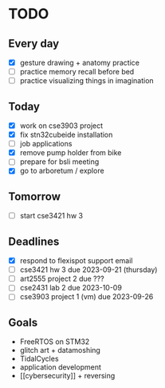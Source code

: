# TODO

## Every day
- [x] gesture drawing + anatomy practice
- [ ] practice memory recall before bed
- [ ] practice visualizing things in imagination

## Today
- [x] work on cse3903 project
- [x] fix stn32cubeide installation
- [ ] job applications
- [x] remove pump holder from bike
- [ ] prepare for bsli meeting
- [x] go to arboretum / explore

## Tomorrow
- [ ] start cse3421 hw 3

## Deadlines
- [x] respond to flexispot support email
- [ ] cse3421 hw 3 due 2023-09-21 (thursday)
- [ ] art2555 project 2 due ???
- [ ] cse2431 lab 2 due 2023-10-09
- [ ] cse3903 project 1 (vm) due 2023-09-26

## Goals
- FreeRTOS on STM32
- glitch art + datamoshing
- TidalCycles
- application development
- [[cybersecurity]] + reversing
